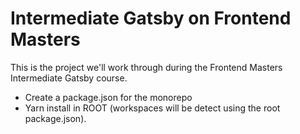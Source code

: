 # Intermediate Gatsby on Frontend Masters

This is the project we'll work through during the Frontend Masters Intermediate Gatsby course.
- Create a package.json for the monorepo
- Yarn install in ROOT (workspaces will be detect using the root package.json).
